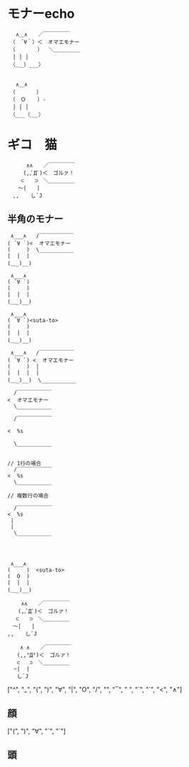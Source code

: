 # モナーecho
```
　 ∧＿∧　　／￣￣￣￣￣
　（　´∀｀）＜　オマエモナー
　（　　 　 ）　 ＼＿＿＿＿＿
　│ │ │
　（＿_）___）


　 ∧＿∧
　（　　　　）
　（　Ｏ 　 ）-
　│ │ │
　（___（＿_）
```

# ギコ　猫
```
　　　 ∧∧　　／￣￣￣￣￣
　　　(,,ﾟДﾟ)＜　ゴルァ！
　　 ⊂　　⊃　＼＿＿＿＿＿
　　～|　　|
　,,　  し`J
```

## 半角のモナー
```
 ∧___∧   /‾‾‾‾‾‾‾‾‾‾‾
( ´∀ `)<  オマエモナー
(     )  \___________
|  |  |
(＿_)__)

 ∧___∧
( ´∀ `)
(     )
|  |  |
(＿_)__)

 ∧___∧
( ´∀ `)<suta-to>
(     )
|  |  |
(＿_)__)

 ∧___∧   /‾‾‾‾‾‾‾‾‾‾‾
( ´∀ `) <  オマエモナー
(     )  |
|  |  |  |
(＿_)__)  \___________

  /‾‾‾‾‾‾‾‾‾‾‾
<  オマエモナー
  \___________

  /‾‾‾‾‾‾‾‾‾‾‾

<  %s

  \___________


// 1行の場合
  /‾‾‾‾‾‾‾‾‾‾‾
<  %s
  \___________

// 複数行の場合

  /‾‾‾‾‾‾‾‾‾‾‾
<  %s
 |
 |
  \___________




 ∧___∧
(     )  <suta-to>
(  O  )
|  |  |
(＿_)__)

```


```
　　 ∧∧　　／￣￣￣￣￣
　　(,,ﾟДﾟ)＜　ゴルァ！
　 ⊂　　⊃　＼＿＿＿＿＿
　～|　　|
,,　  し`J
```

```
    ∧ ∧　　／￣￣￣￣￣
   (,,°Д°)＜　ゴルァ！
   ⊂   ⊃　＼＿＿＿＿＿
  ~|  |
   し`J
```


["^", "_", "(", ")", "∀", "|", "O", "/", "\", "‾", " ", "´", "`", "<", "∧"]

## 顔
["(", ")", "∀", "´", "`"]

## 頭

